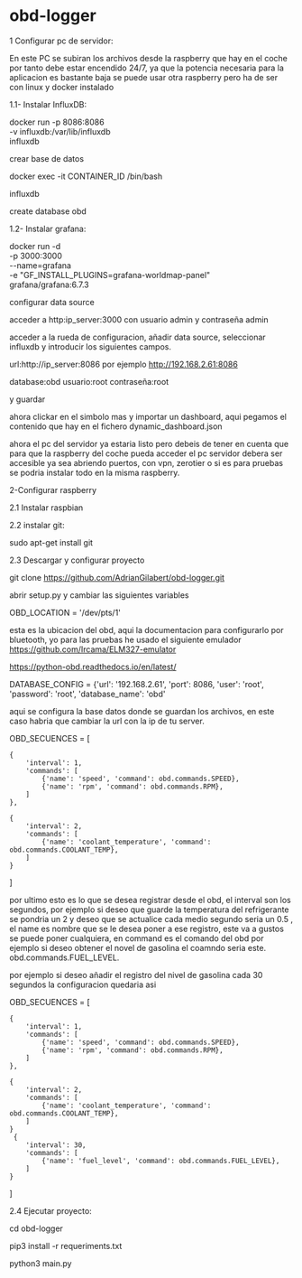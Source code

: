 # obd-logger

1 Configurar pc de servidor:

En este PC se subiran los archivos desde la raspberry que hay en el coche por tanto debe estar encendido 24/7, ya que la potencia necesaria para la aplicacion es bastante baja se puede usar otra raspberry pero ha de ser con linux y docker instalado



1.1- Instalar InfluxDB:


docker run -p 8086:8086 \
      -v influxdb:/var/lib/influxdb \
      influxdb
      
crear base de datos

docker exec -it CONTAINER_ID /bin/bash

influxdb

create database obd
      
      
1.2- Instalar grafana:

docker run -d \
-p 3000:3000 \
--name=grafana \
-e "GF_INSTALL_PLUGINS=grafana-worldmap-panel" \
grafana/grafana:6.7.3

configurar data source

acceder a http:ip_server:3000 con usuario admin y contraseña admin

acceder a la rueda de configuracion, añadir data source, seleccionar influxdb y introducir los siguientes campos.

url:http://ip_server:8086 por ejemplo http://192.168.2.61:8086

database:obd
usuario:root
contraseña:root

y guardar

ahora clickar en el simbolo mas y importar un dashboard, aqui pegamos el contenido que hay en el fichero dynamic_dashboard.json

ahora el pc del servidor ya estaria listo pero debeis de tener en cuenta que para que la raspberry del coche pueda acceder el pc servidor debera ser accesible ya sea abriendo puertos, con vpn, zerotier o si es para pruebas se podria instalar todo en la misma raspberry.


2-Configurar raspberry
 
 
 2.1 Instalar raspbian
 
  
 
 2.2 instalar git:
 
 sudo apt-get install git
 
2.3 Descargar y configurar proyecto
 
 git clone https://github.com/AdrianGilabert/obd-logger.git
 
 abrir setup.py y cambiar las siguientes variables
 
 OBD_LOCATION = '/dev/pts/1'

esta es la ubicacion del obd, aqui la documentacion para configurarlo por bluetooth, yo para las pruebas he usado el siguiente emulador 
https://github.com/Ircama/ELM327-emulator

https://python-obd.readthedocs.io/en/latest/

DATABASE_CONFIG = {'url': '192.168.2.61',
                   'port': 8086,
                   'user': 'root',
                   'password': 'root',
                   'database_name': 'obd'
                   
aqui se configura la base datos donde se guardan los archivos, en este caso habria que cambiar la url con la ip de tu server.


OBD_SECUENCES = [

    {
        'interval': 1,
        'commands': [
            {'name': 'speed', 'command': obd.commands.SPEED},
            {'name': 'rpm', 'command': obd.commands.RPM},
        ]
    },

    {
        'interval': 2,
        'commands': [
            {'name': 'coolant_temperature', 'command': obd.commands.COOLANT_TEMP},
        ]
    }
]

por ultimo esto es lo que se desea registrar desde el obd, el interval son los segundos, por ejemplo si deseo que guarde la temperatura del refrigerante se pondria un 2 y deseo que se actualice cada medio segundo seria un 0.5 , el name es nombre que se le desea poner a ese registro, este va a gustos se puede poner cualquiera, en command es el comando del obd por ejemplo si deseo obtener el novel de gasolina el coamndo seria este.
 obd.commands.FUEL_LEVEL.
 
 por ejemplo si deseo añadir el registro del nivel de gasolina cada 30 segundos la configuracion quedaria asi
 
 OBD_SECUENCES = [

    {
        'interval': 1,
        'commands': [
            {'name': 'speed', 'command': obd.commands.SPEED},
            {'name': 'rpm', 'command': obd.commands.RPM},
        ]
    },

    {
        'interval': 2,
        'commands': [
            {'name': 'coolant_temperature', 'command': obd.commands.COOLANT_TEMP},
        ]
    }
     {
        'interval': 30,
        'commands': [
            {'name': 'fuel_level', 'command': obd.commands.FUEL_LEVEL},
        ]
    }
]


2.4 Ejecutar proyecto:

cd obd-logger

pip3 install -r requeriments.txt

python3 main.py
